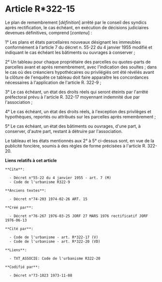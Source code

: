 # Article R*322-15

Le plan de remembrement [*définition*] arrêté par le conseil des syndics après rectification, le cas échéant, en exécution de
décisions judiciaires devenues définitives, comprend [*contenu*] :

1° Les plans et états parcellaires nouveaux désignant les immeubles conformément à l'article 7 du décret n. 55-22 du 4
janvier 1955 modifié et indiquant le cas échéant les bâtiments ou ouvrages à conserver ;

2° Un tableau pour chaque propriétaire des parcelles ou quotes-parts de parcelles avant et après remembrement, avec
l'indication des soultes ; dans le cas où des créanciers hypothécaires ou privilégiés ont été révélés avant la clôture de
l'enquête ce tableau doit faire apparaître les concordances nécessaires à l'application de l'article R. 322-9 ;

3° Le cas échéant, un état des droits réels qui seront éteints par l'arrêté préfectoral prévu à l'article R. 322-17 moyennant
indemnité due par l'association ;

4° Le cas échéant, un état des droits réels, à l'exception des privilèges et hypothèques, reportés ou attribués sur les
parcelles après remembrement ;

5° Le cas échéant, un état des bâtiments ou ouvrages, d'une part, à conserver, d'autre part, restant à détruire par
l'association.

Le tableau et les états mentionnés aux 2° à 5° ci-dessus sont, en vue de la publicité foncière, soumis à des règles de forme
précisées à l'article R. 322-20.

**Liens relatifs à cet article**

	**Cite**:

	  - Décret n°55-22 du 4 janvier 1955 - art. 7 (M)
	  - Code de l'urbanisme R322-9

	**Anciens textes**:

	  - Décret n°74-203 1974-02-26 ART. 15

	**Créé par**:

	  - Décret n°76-267 1976-03-25 JORF 27 MARS 1976 rectificatif JORF 1976-06-13

	**Cité par**:

	  - Code de l'urbanisme - art. R*322-17 (V)
	  - Code de l'urbanisme - art. R*322-20 (VD)

	**Liens**:

	  - TXT_ASSOCIE: Code de l'urbanisme R322-20

	**Codifié par**:

	  - Décret n°73-1023 1973-11-08
